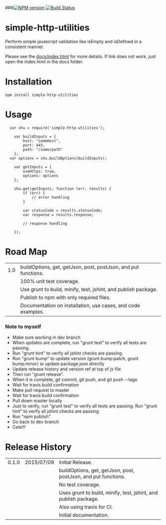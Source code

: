 ###[![NPM version](https://badge.fury.io/js/simple-http-utilities.png)](http://badge.fury.io/js/simple-http-utilities)  [![Build Status](https://api.travis-ci.org/dkhunt27/simple-http-utilities.png?branch=master)](https://travis-ci.org/dkhunt27/simple-http-utilities) 

simple-http-utilities
===============

Perform simple javascript validation like isEmpty and isDefined in a consistent manner.




Please see the <a href="http://dkhunt27.github.io/simpleJSValidator/#!/api/SimpleJS.Validator" target="_blank">docs/index.html</a> for more details. If link does not work, just open the index.html in the docs folder.

# Installation

	npm install simple-http-utilities

# Usage

	  var shu = require('simple-http-utilities');
	  
		var buildInputs = {
			host: "someHost",
			port: 443,
			path: "/some/path"
		};
	  var options = shu.buildOptions(buildInputs);
	  
		var getInputs = {
			useHttps: true,
			options: options
		};
        
		shu.get(getInputs, function (err, results) {
			if (err) {
				// error handling
			}
			
			var statusCode = results.statusCode;
			var response = results.response;
			
			// response handling
			
		});
		
		
# Road Map
<table>
	<tr>
		<td>1.0</td>
		<td>buildOptions, get, getJson, post, postJson, and put functions.</td>
	</tr>
	<tr>
		<td></td>
		<td>100% unit test coverage.</td>
	</tr>
	<tr>
		<td></td>
		<td>Use grunt to build, minify, test, jshint, and publish package.</td>
	</tr>
	<tr>
		<td></td>
		<td>Publish to npm with only required files.</td>
	</tr>
	<tr>
		<td></td>
		<td>Documentation on installation, use cases, and code examples.</td>
	</tr>
</table>
 
### Note to myself

- Make sure working in dev branch
- When updates are complete, run "grunt test" to verify all tests are passing.  
- Run "grunt hint" to verify all jshint checks are passing.
- Run "grunt bump" to update version (grunt bump:patch, grunt bump:minor) or update package.json directly
- Update release history and version ref at top of js file
- Then run "grunt release".
- When it is complete, git commit, git push, and git push --tags
- Wait for travis build confirmation
- Make pull request to master
- Wait for travis build confirmation
- Pull down master locally
- Just to verify, run "grunt test" to verify all tests are passing.  Run "grunt hint" to verify all jshint checks are passing.
- Run "npm publish"
- Go back to dev branch
- Cele!!!

# Release History
<table>
	<tr>
		<td>0.1.0</td>
		<td>2015/07/09</td>
		<td>Initial Release.</td>
	</tr>
	<tr>
		<td></td>
		<td></td>
		<td>buildOptions, get, getJson, post, postJson, and put functions.</td>
	</tr>
	<tr>
		<td></td>
		<td></td>
		<td>No test coverage.</td>
	</tr>
	<tr>
		<td></td>
		<td></td>
		<td>Uses grunt to build, minify, test, jshint, and publish package.</td>
	</tr>
	<tr>
		<td></td>
		<td></td>
		<td>Also using travis for CI.</td>
	</tr>
	<tr>
		<td></td>
		<td></td>
		<td>Initial documentation.</td>
	</tr>
</table>


